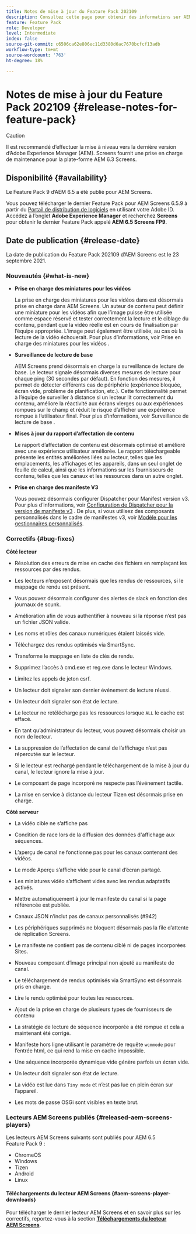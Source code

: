 ```yaml
---
title: Notes de mise à jour du Feature Pack 202109
description: Consultez cette page pour obtenir des informations sur AEM Screens Feature Pack 202105, publié le 23 septembre 2021.
feature: Feature Pack
role: Developer
level: Intermediate
index: false
source-git-commit: c6506ca62e806ec11d3380d6ac7670bcfcf13adb
workflow-type: tm+mt
source-wordcount: '763'
ht-degree: 18%

---
```


# Notes de mise à jour du Feature Pack 202109 {#release-notes-for-feature-pack}

>[!CAUTION]
>Il est recommandé d’effectuer la mise à niveau vers la dernière version d’Adobe Experience Manager (AEM). Screens fournit une prise en charge de maintenance pour la plate-forme AEM 6.3 Screens.

## Disponibilité {#availability}

Le Feature Pack 9 d’AEM 6.5 a été publié pour AEM Screens.

Vous pouvez télécharger le dernier Feature Pack pour AEM Screens 6.5.9 à partir du [Portail de distribution de logiciels](https://experience.adobe.com/#/downloads/content/software-distribution/en/aem.html) en utilisant votre Adobe ID. Accédez à l’onglet **Adobe Experience Manager** et recherchez **Screens** pour obtenir le dernier Feature Pack appelé **AEM 6.5 Screens FP9**.

## Date de publication {#release-date}

La date de publication du Feature Pack 202109 d’AEM Screens est le 23 septembre 2021.

### Nouveautés {#what-is-new}

* **Prise en charge des miniatures pour les vidéos**

   La prise en charge des miniatures pour les vidéos dans est désormais prise en charge dans AEM Screens. Un auteur de contenu peut définir une miniature pour les vidéos afin que l’image puisse être utilisée comme espace réservé et tester correctement la lecture et le ciblage du contenu, pendant que la vidéo réelle est en cours de finalisation par l’équipe appropriée. L’image peut également être utilisée, au cas où la lecture de la vidéo échouerait.
Pour plus d’informations, voir Prise en charge des miniatures pour les vidéos .

* **Surveillance de lecture de base**

   AEM Screens prend désormais en charge la surveillance de lecture de base. Le lecteur signale désormais diverses mesures de lecture pour chaque ping (30 secondes par défaut). En fonction des mesures, il permet de détecter différents cas de périphérie (expérience bloquée, écran vide, problème de planification, etc.). Cette fonctionnalité permet à l’équipe de surveiller à distance si un lecteur lit correctement du contenu, améliore la réactivité aux écrans vierges ou aux expériences rompues sur le champ et réduit le risque d’afficher une expérience rompue à l’utilisateur final.
Pour plus d’informations, voir Surveillance de lecture de base .

* **Mises à jour du rapport d’affectation de contenu**

   Le rapport d’affectation de contenu est désormais optimisé et amélioré avec une expérience utilisateur améliorée. Le rapport téléchargeable présente les entités améliorées liées au lecteur, telles que les emplacements, les affichages et les appareils, dans un seul onglet de feuille de calcul, ainsi que les informations sur les fournisseurs de contenu, telles que les canaux et les ressources dans un autre onglet.

* **Prise en charge des manifeste V3**

   Vous pouvez désormais configurer Dispatcher pour Manifest version v3. Pour plus d’informations, voir [Configuration de Dispatcher pour la version de manifeste v3](https://experienceleague.adobe.com/docs/experience-manager-screens/user-guide/administering/dispatcher-configurations-aem-screens.html?lang=en#configuring-dispatcherv3) .
De plus, si vous utilisez des composants personnalisés dans le cadre de manifestes v3, voir [Modèle pour les gestionnaires personnalisés](https://experienceleague.adobe.com/docs/experience-manager-screens/user-guide/developing/developing-custom-component-tutorial-develop.html?lang=en#custom-handlers).


### Correctifs {#bug-fixes}

**Côté lecteur**

* Résolution des erreurs de mise en cache des fichiers en remplaçant les ressources par des rendus.

* Les lecteurs n’exposent désormais que les rendus de ressources, si le mappage de rendu est présent.

* Vous pouvez désormais configurer des alertes de slack en fonction des journaux de scunk.

* Amélioration afin de vous authentifier à nouveau si la réponse n’est pas un fichier JSON valide.

* Les noms et rôles des canaux numériques étaient laissés vide.

* Téléchargez des rendus optimisés via SmartSync.

* Transforme le mappage en liste de clés de rendu.

* Supprimez l’accès à cmd.exe et reg.exe dans le lecteur Windows.

* Limitez les appels de jeton csrf.

* Un lecteur doit signaler son dernier événement de lecture réussi.

* Un lecteur doit signaler son état de lecture.

* Le lecteur ne retélécharge pas les ressources lorsque `ALL` le cache est effacé.

* En tant qu’administrateur du lecteur, vous pouvez désormais choisir un nom de lecteur.

* La suppression de l’affectation de canal de l’affichage n’est pas répercutée sur le lecteur.

* Si le lecteur est rechargé pendant le téléchargement de la mise à jour du canal, le lecteur ignore la mise à jour.

* Le composant de page incorporé ne respecte pas l’événement tactile.

* La mise en service à distance du lecteur Tizen est désormais prise en charge.

**Côté serveur**

* La vidéo cible ne s’affiche pas
* Condition de race lors de la diffusion des données d&#39;affichage aux séquences.

* L’aperçu de canal ne fonctionne pas pour les canaux contenant des vidéos.

* Le mode Aperçu s’affiche vide pour le canal d’écran partagé.

* Les miniatures vidéo s’affichent vides avec les rendus adaptatifs activés.

* Mettre automatiquement à jour le manifeste du canal si la page référencée est publiée.

* Canaux JSON n’inclut pas de canaux personnalisés (#942)

* Les périphériques supprimés ne bloquent désormais pas la file d’attente de réplication Screens.

* Le manifeste ne contient pas de contenu ciblé ni de pages incorporées Sites.

* Nouveau composant d’image principal non ajouté au manifeste de canal.

* Le téléchargement de rendus optimisés via SmartSync est désormais pris en charge.

* Lire le rendu optimisé pour toutes les ressources.

* Ajout de la prise en charge de plusieurs types de fournisseurs de contenu

* La stratégie de lecture de séquence incorporée a été rompue et cela a maintenant été corrigé.

* Manifeste hors ligne utilisant le paramètre de requête `wcmmode` pour l’entrée html, ce qui rend la mise en cache impossible.

* Une séquence incorporée dynamique vide génère parfois un écran vide.

* Un lecteur doit signaler son état de lecture.

* La vidéo est lue dans `Tiny mode` et n’est pas lue en plein écran sur l’appareil.

* Les mots de passe OSGi sont visibles en texte brut.


### Lecteurs AEM Screens publiés {#released-aem-screens-players}

Les lecteurs AEM Screens suivants sont publiés pour AEM 6.5 Feature Pack 9 :

* ChromeOS
* Windows
* Tizen
* Android
* Linux

#### Téléchargements du lecteur AEM Screens   {#aem-screens-player-downloads}

Pour télécharger le dernier lecteur AEM Screens et en savoir plus sur les correctifs, reportez-vous à la section **[Téléchargements du lecteur AEM Screens](https://download.macromedia.com/screens/index.html)**.
